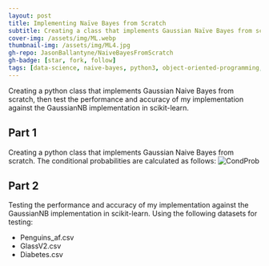 ```yaml
---
layout: post
title: Implementing Naïve Bayes from Scratch
subtitle: Creating a class that implements Gaussian Naïve Bayes from scratch.
cover-img: /assets/img/ML.webp
thumbnail-img: /assets/img/ML4.jpg
gh-repo: JasonBallantyne/NaiveBayesFromScratch
gh-badge: [star, fork, follow]
tags: [data-science, naive-bayes, python3, object-oriented-programming, sklearn]
---
```


Creating a python class that implements Gaussian Naive Bayes from scratch, then test the performance and accuracy of my implementation against the GaussianNB implementation in scikit-learn.

## Part 1
Creating a python class that implements Gaussian Naive Bayes from scratch.
The conditional probabilities are calculated as follows:
![CondProb](https://user-images.githubusercontent.com/72609901/147889411-3473813a-daef-4936-97c0-5d4e73ebe18d.png)

## Part 2
Testing the performance and accuracy of my implementation against the GaussianNB implementation in scikit-learn. Using the following datasets for testing:
- Penguins_af.csv
- GlassV2.csv
- Diabetes.csv
